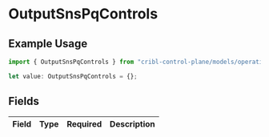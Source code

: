 # OutputSnsPqControls

## Example Usage

```typescript
import { OutputSnsPqControls } from "cribl-control-plane/models/operations";

let value: OutputSnsPqControls = {};
```

## Fields

| Field       | Type        | Required    | Description |
| ----------- | ----------- | ----------- | ----------- |